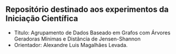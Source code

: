## Repositório destinado aos experimentos da Iniciação Científica
- Título: Agrupamento de Dados Baseado em Grafos com Árvores Geradoras Mínimas e Distância de Jensen-Shannon
- Orientador: Alexandre Luis Magalhães Levada.
